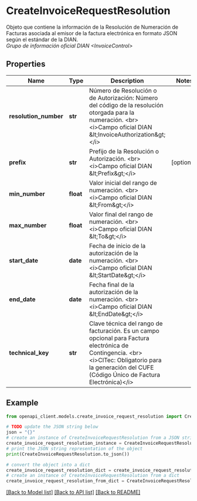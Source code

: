 # CreateInvoiceRequestResolution

Objeto que contiene la información de la Resolución de Numeración de Facturas asociada al emisor de la factura electrónica en formato JSON según el estándar de la DIAN. <br><i>Grupo de información oficial DIAN &lt;InvoiceControl&gt;</i>

## Properties

Name | Type | Description | Notes
------------ | ------------- | ------------- | -------------
**resolution_number** | **str** | Número de Resolución o de Autorización: Número del código de la resolución otorgada para la numeración. &lt;br&gt;&lt;i&gt;Campo oficial DIAN &amp;lt;InvoiceAuthorization&amp;gt;&lt;/i&gt; | 
**prefix** | **str** | Prefijo de la Resolución o Autorización. &lt;br&gt;&lt;i&gt;Campo oficial DIAN &amp;lt;Prefix&amp;gt;&lt;/i&gt; | [optional] 
**min_number** | **float** | Valor inicial del rango de numeración. &lt;br&gt;&lt;i&gt;Campo oficial DIAN &amp;lt;From&amp;gt;&lt;/i&gt; | 
**max_number** | **float** | Valor final del rango de numeración. &lt;br&gt;&lt;i&gt;Campo oficial DIAN &amp;lt;To&amp;gt;&lt;/i&gt; | 
**start_date** | **date** | Fecha de inicio de la autorización de la numeración. &lt;br&gt;&lt;i&gt;Campo oficial DIAN &amp;lt;StartDate&amp;gt;&lt;/i&gt; | 
**end_date** | **date** | Fecha final de la autorización de la numeración. &lt;br&gt;&lt;i&gt;Campo oficial DIAN &amp;lt;EndDate&amp;gt;&lt;/i&gt; | 
**technical_key** | **str** | Clave técnica del rango de facturación. Es un campo opcional para Factura electrónica de Contingencia. &lt;br&gt;&lt;i&gt;ClTec: Obligatorio para la generación del CUFE (Código Único de Factura Electrónica)&lt;/i&gt; | 

## Example

```python
from openapi_client.models.create_invoice_request_resolution import CreateInvoiceRequestResolution

# TODO update the JSON string below
json = "{}"
# create an instance of CreateInvoiceRequestResolution from a JSON string
create_invoice_request_resolution_instance = CreateInvoiceRequestResolution.from_json(json)
# print the JSON string representation of the object
print(CreateInvoiceRequestResolution.to_json())

# convert the object into a dict
create_invoice_request_resolution_dict = create_invoice_request_resolution_instance.to_dict()
# create an instance of CreateInvoiceRequestResolution from a dict
create_invoice_request_resolution_from_dict = CreateInvoiceRequestResolution.from_dict(create_invoice_request_resolution_dict)
```
[[Back to Model list]](../README.md#documentation-for-models) [[Back to API list]](../README.md#documentation-for-api-endpoints) [[Back to README]](../README.md)


